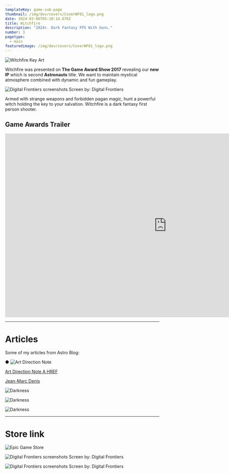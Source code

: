 ```yaml
---
templateKey: game-sub-page
thumbnail: /img/dev/covers/CoverWF01_logo.png
date: 2024-03-06T05:10:14.676Z
title: Witchfire
description: "2024r. Dark Fantasy FPS With Guns."
number: 3
pagetype:
  - main
featuredimage: /img/dev/covers/CoverWF01_logo.png
---
```


![Witchfire Key Art](/img/dev/CoverWF01.jpg)

Witchfire was presented on **The Game Award Show 2017** revealing our **new IP**  which is second **Astronauts** title. We want to maintain mystical atmosphere combined with dynamic and fun gameplay. 


![Digital Frontiers screenshots](/img/dev/games/12-copy-1.jpg)
Screen by: Digital Frontiers


Armed with strange weapons and forbidden pagan magic, hunt a powerful witch holding the key to your salvation. Witchfire is a dark fantasy first person shooter.

## Game Awards Trailer 


<iframe width="1053" height="601" src="https://www.youtube.com/embed/-zqjNkdXT94" title="Witchfire Teaser" frameborder="0" allow="accelerometer; autoplay; clipboard-write; encrypted-media; gyroscope; picture-in-picture; web-share" allowfullscreen></iframe>



---

# Articles

Some of my articles from Astro Blog: 


● ![Art Direction Note](https://www.theastronauts.com/2019/03/art-direction-wallpapers/)

<a href="https://www.theastronauts.com/2019/03/art-direction-wallpapers/">Art Direction Note A HREF</a>


 [Jean-Marc Denis](http://jmd.im/black)



<div class="kg-card kg-image-card kg-width-full">

![Darkness](/img/dev/games/12-copy-1.jpg)

</div>

<div class="kg-card kg-image-card kg-width-full">

![Darkness](/img/dev/games/12-copy-1.jpg)

</div>

<div class="kg-card kg-image-card kg-width-full">

![Darkness](/img/dev/games/12-copy-1.jpg)

</div>



----



# Store link 

![Epic Game Store](https://store.epicgames.com/en-US/p/witchfire-db273e)


![Digital Frontiers screenshots](/img/dev/games/51-copy.jpg)
Screen by: Digital Frontiers

![Digital Frontiers screenshots](/img/dev/games/digital-frontiers-16.jpg)
Screen by: Digital Frontiers
